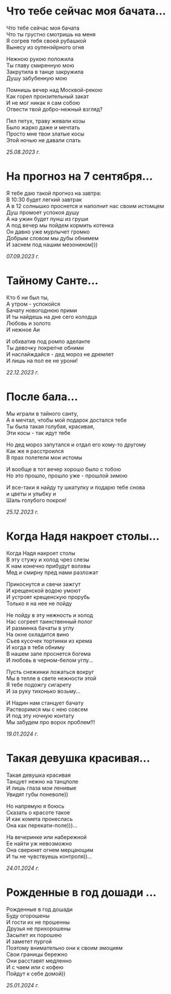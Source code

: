 
# Что тебе сейчас моя бачата...

Что тебе сейчас моя бачата  
Что ты грустно смотришь на меня  
Я согрев тебя своей рубашкой  
Вынесу из оупенэйрного огня  

Нежною рукою положила  
Ты главу смиренную мою  
Закрутила в танце закружила  
Душу забубенную мою  

Помнишь вечер над Москвой-рекою  
Как горел пронзительный закат   
И не мог никак я сам собою  
Отвести твой добро-нежный взгляд?  

Пел петух, траву жевали козы  
Было жарко даже и мечтать  
Просто мне твои златые косы  
Этой ночью не давали спать  

*25.08.2023 г.*

# На прогноз на 7 сентября...

Я тебе даю такой прогноз на завтра:  
В 10:30 будет легкий завтрак  
А в 12 солнышко проснется и наполнит нас своим истомцем  
Душ промоет успокоя душу  
А на ужин будет пунш из груши  
А под вечер мы пойдем кормить котенка  
Он давно уже мурлычет громко  
Добрым словом мы дубы обнимем  
И заснем под нашим мезонином)))  

*07.09.2023 г.*

# Тайному Санте...

Кто б ни был ты,   
А утром - успокойся  
Бачату новогоднюю прими  
И ты найдешь на дне сего колодца  
Любовь и золото  
И нежное Аи  

И обхватив под ромпо аделанте  
Ты девочку покрепче обними  
И наслайждайся - дед мороз не дремлет  
И лишь на пол ее не урони!  

*22.12.2023 г.*

# После бала...

Мы играли в тайного санту,  
А я мечтал, чтобы мой подарок достался тебе  
Ты была такая голубая, красивая,  
Эти косы - так идут тебе  

Но дед мороз запутался и отдал его кому-то другому  
Как же я расстроился  
В прах полетели мои истомы  

И вообще в тот вечер хорошо было с тобою  
Но это прошло, прошло уже - прошлой зимою  

И все-таки я найду ту шкатулку и подарю тебе снова  
и цветы и улыбку и  
Шаль голубого покроя!  

*25.12.2023 г.*

# Когда Надя накроет столы...

Когда Надя накроет столы  
В  эту стужу и холод чрез слезы  
К нам конечно прибудут волхвы  
Мед и смирну пред нами разложат  

Прикоснутся и свечи зажгут  
И крещенской водою умоют  
И устроят крещенскую прорубь  
Только я на нее не пойду  

Не пойду в эту нежность и холод  
Нас согреет таинственный полог  
И разминка бачаты в углу  
На окне охладится вино  
Съев кусочек тортинки из крема  
И когда я тебя обниму  
В нашем зале проснется богема  
И любовь в черном-белом углу...  

Пусть снежинки ложаться вокруг  
Мы в тепле в свете нежности этой  
Я тебе подожгу сигарету  
И за руку тихонько возьму...  

И Надин нам станцует бачату  
Растворимся мы с нею совсем  
И под эту ночную контату  
Мы забудем про ворох проблем!!!  

*19.01.2024 г.*


# Такая девушка красивая...

Такая девушка красивая  
Танцует нежно на танцполе  
И лишь глаза мои ленивые  
Увидят губы поневоле))  

Но напрямую я боюсь  
Сказать о красоте такое  
И как комета пронеслась  
Она как перекати-поле)))…  

На вечеринке или набережной  
Ее найти уж невозможно  
Она сверкнет огнем мерцающим  
И ты не чувствуешь контроля))...  

*24.01.2024 г.*

# Рожденные в год дошади ...

Рожденные в год дошади   
Буду огорошены  
И гости их не прошенны  
Друзья не прихорошены  
Засыпет их порошею   
И заметет пургой  
Поэтому внимательно они к своим эмоциям   
Свои границы бережно  
Они расставят медленно  
И с чаем или с кофею  
Пойдут к себе домой))  

*25.01.2024 г.*

